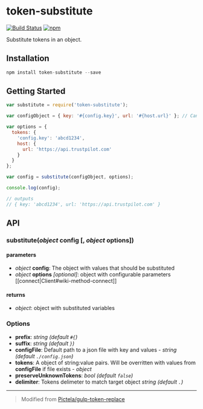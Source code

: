 # token-substitute

[![Build Status](https://travis-ci.org/trustpilot/node-token-substitute.svg?branch=master)](https://travis-ci.org/trustpilot/node-token-substitute) [![npm](https://img.shields.io/npm/v/token-substitute.svg)](https://www.npmjs.com/package/token-substitute)

Substitute tokens in an object.

## Installation

``` javascript
npm install token-substitute --save
```

## Getting Started

``` javascript
var substitute = require('token-substitute');

var configObject = { key: '#{config.key}', url: '#{host.url}' }; // Can also just be a string value

var options = {
  tokens: {
    'config.key': 'abcd1234',
    host: {
      url: 'https://api.trustpilot.com'
    }
  }
};

var config = substitute(configObject, options);

console.log(config);

// outputs
// { key: 'abcd1234', url: 'https://api.trustpilot.com' }
```

## API

<a name="function-substitute"></a>
### substitute(_object_ config [, _object_ options])

#### parameters

 - _object_ **config**: The object with values that should be substituted
 - _object_ **options** _[optional]_: object with configurable parameters
 [[connect|Client#wiki-method-connect]]

#### returns

 - _object_: object with substituted variables

### Options
 - **prefix**: _string (default `#{`)_
 - **suffix**: _string (default `}`)_
 - **configFile**: Default path to a json file with key and values - _string (default `./config.json`)_
 - **tokens**: A object of string:value pairs. Will be overritten with values from **configFile** if file exists - _object_
 - **preserveUnknownTokens**: _bool (default `false`)_
 - **delimiter**: Tokens delimeter to match target object _string (default `.`)_

___
> Modified from [Pictela/gulp-token-replace](https://github.com/Pictela/gulp-token-replace)
